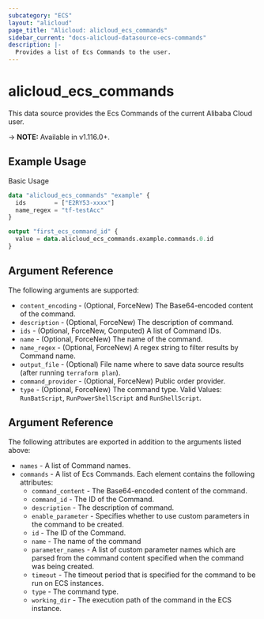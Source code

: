 ```yaml
---
subcategory: "ECS"
layout: "alicloud"
page_title: "Alicloud: alicloud_ecs_commands"
sidebar_current: "docs-alicloud-datasource-ecs-commands"
description: |-
  Provides a list of Ecs Commands to the user.
---
```


# alicloud\_ecs\_commands

This data source provides the Ecs Commands of the current Alibaba Cloud user.

-> **NOTE:** Available in v1.116.0+.

## Example Usage

Basic Usage

```terraform
data "alicloud_ecs_commands" "example" {
  ids        = ["E2RY53-xxxx"]
  name_regex = "tf-testAcc"
}

output "first_ecs_command_id" {
  value = data.alicloud_ecs_commands.example.commands.0.id
}
```

## Argument Reference

The following arguments are supported:

* `content_encoding` - (Optional, ForceNew) The Base64-encoded content of the command.
* `description` - (Optional, ForceNew) The description of command.
* `ids` - (Optional, ForceNew, Computed)  A list of Command IDs.
* `name` - (Optional, ForceNew) The name of the command.
* `name_regex` - (Optional, ForceNew) A regex string to filter results by Command name.
* `output_file` - (Optional) File name where to save data source results (after running `terraform plan`).
* `command_provider` - (Optional, ForceNew) Public order provider.
* `type` - (Optional, ForceNew) The command type. Valid Values: `RunBatScript`, `RunPowerShellScript` and `RunShellScript`.

## Argument Reference

The following attributes are exported in addition to the arguments listed above:

* `names` - A list of Command names.
* `commands` - A list of Ecs Commands. Each element contains the following attributes:
	* `command_content` - The Base64-encoded content of the command.
	* `command_id` - The ID of the Command.
	* `description` - The description of command.
	* `enable_parameter` - Specifies whether to use custom parameters in the command to be created.
	* `id` - The ID of the Command.
	* `name` - The name of the command
	* `parameter_names` - A list of custom parameter names which are parsed from the command content specified when the command was being created.
	* `timeout` - The timeout period that is specified for the command to be run on ECS instances.
	* `type` - The command type.
	* `working_dir` - The execution path of the command in the ECS instance.